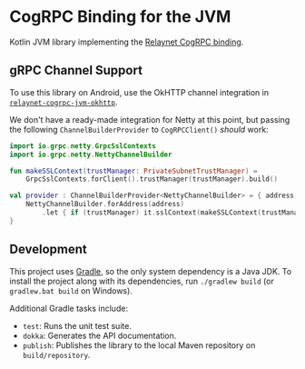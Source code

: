 # CogRPC Binding for the JVM

Kotlin JVM library implementing the [Relaynet CogRPC binding](https://specs.relaynet.link/RS-008).

## gRPC Channel Support

To use this library on Android, use the OkHTTP channel integration in [`relaynet-cogrpc-jvm-okhttp`](https://github.com/relaycorp/relaynet-cogrpc-jvm-okhttp).

We don't have a ready-made integration for Netty at this point, but passing the following `ChannelBuilderProvider` to `CogRPCClient()` _should_ work:

```kotlin
import io.grpc.netty.GrpcSslContexts
import io.grpc.netty.NettyChannelBuilder

fun makeSSLContext(trustManager: PrivateSubnetTrustManager) =
    GrpcSslContexts.forClient().trustManager(trustManager).build()

val provider : ChannelBuilderProvider<NettyChannelBuilder> = { address, trustManager ->
    NettyChannelBuilder.forAddress(address)
        .let { if (trustManager) it.sslContext(makeSSLContext(trustManager)) else it }
}
```

## Development

This project uses [Gradle](https://gradle.org/), so the only system dependency is a Java JDK. To install the project along with its dependencies, run `./gradlew build` (or `gradlew.bat build` on Windows).

Additional Gradle tasks include:

- `test`: Runs the unit test suite.
- `dokka`: Generates the API documentation.
- `publish`: Publishes the library to the local Maven repository on `build/repository`.
